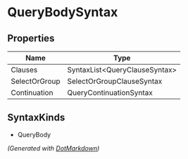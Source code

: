 # QueryBodySyntax

## Properties

| Name          | Type                           |
| ------------- | ------------------------------ |
| Clauses       | SyntaxList\<QueryClauseSyntax> |
| SelectOrGroup | SelectOrGroupClauseSyntax      |
| Continuation  | QueryContinuationSyntax        |

## SyntaxKinds

* QueryBody

*\(Generated with [DotMarkdown](http://github.com/JosefPihrt/DotMarkdown)\)*
